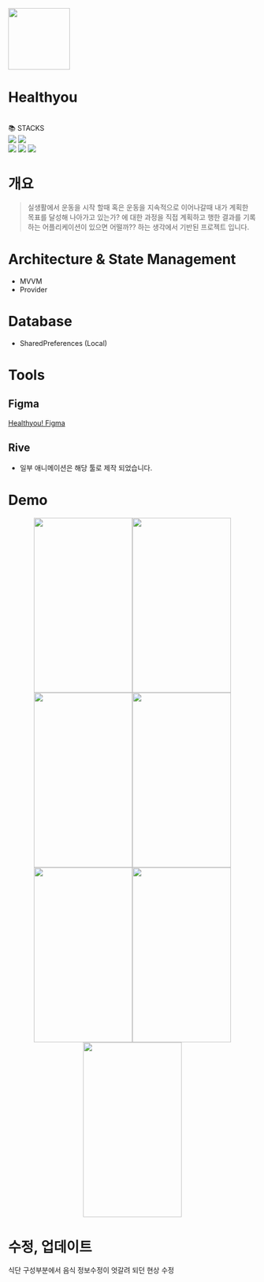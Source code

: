 <div>
  <img width="125" height="125" src="https://github.com/rkdalsdl98/healthyou-app/assets/77562358/55e241d9-0aa9-47d1-9eac-391e117d3e2e">  
  <h1>Healthyou</h1>
  <br>📚 STACKS</br>
</div>

<div>
  <img src="https://img.shields.io/badge/flutter-02569B?style=for-the-badge&logo=flutter&logoColor=white"> <img src="https://img.shields.io/badge/dart-0175C2?style=for-the-badge&logo=dart&logoColor=white">
</div>  
<div>
  <a href="https://github.com/rkdalsdl98/healthyou-app"><img src="https://img.shields.io/badge/Platform-Android%2B-green.svg?style=flat"></a> <a href="https://android-arsenal.com/api?level=21#l21"><img src="https://img.shields.io/badge/API-21%2B-brightgreen.svg?style=flat"></a> <a href="https://play.google.com/store/apps/details?id=com.hsy.healthyou"><img src="https://img.shields.io/badge/Google Play-Download%2B-orange.svg?style=flat"></a>
</div>  

# 개요  
>실생활에서 운동을 시작 할때 혹은 운동을 지속적으로 이어나갈때 내가 계획한 목표를 달성해 나아가고 있는가? 에 대한 과정을 직접 계획하고 행한 결과를 기록하는 어플리케이션이 있으면 어떨까?? 하는 생각에서 기반된 프로젝트 입니다.  

# Architecture & State Management  
+ MVVM  
+ Provider  

# Database  
+ SharedPreferences (Local)  

# Tools  
  ## Figma  

  [Healthyou! Figma](https://www.figma.com/file/5P0mcLR7LmEWwI0lT2kEmt/Heathyou?type=design&node-id=1-2&mode=design&t=GsyzifDPLn7kGGrf-0)  

  ## Rive  
  + 일부 애니메이션은 해당 툴로 제작 되었습니다.  

# Demo

<div align="center">
  <img src="https://github.com/rkdalsdl98/healthyou-app/assets/77562358/cbddbc35-700d-41eb-8365-07999ceb8ca5" width="200" height="355"><img src="https://github.com/rkdalsdl98/healthyou-app/assets/77562358/dd37b0ea-6510-422b-822e-ff789324e9a4" width="200" height="355">  
  <img src="https://github.com/rkdalsdl98/healthyou-app/assets/77562358/224f4f82-68d1-44e6-9b9a-b412614145cd" width="200" height="355"><img src="https://github.com/rkdalsdl98/healthyou-app/assets/77562358/474b8e65-6ceb-42b2-bdd9-1613d27251f4" width="200" height="355">  
  <img src="https://github.com/rkdalsdl98/healthyou-app/assets/77562358/4537e9ee-24f2-49df-8cb7-cdc8fb30e221" width="200" height="355"><img src="https://github.com/rkdalsdl98/healthyou-app/assets/77562358/451e5bc3-fcda-4734-b397-f726e5817d88" width="200" height="355">  
  <img src="https://github.com/rkdalsdl98/healthyou-app/assets/77562358/3a2a957c-1393-42fe-a958-94f13c26771c" width="200" height="355">
</div>

# 수정, 업데이트  

식단 구성부분에서 음식 정보수정이 엇갈려 되던 현상 수정  